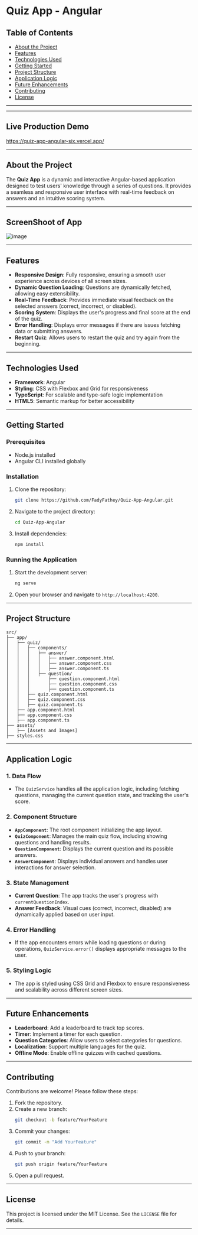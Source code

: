 
# Quiz App - Angular

## Table of Contents
- [About the Project](#about-the-project)
- [Features](#features)
- [Technologies Used](#technologies-used)
- [Getting Started](#getting-started)
- [Project Structure](#project-structure)
- [Application Logic](#application-logic)
- [Future Enhancements](#future-enhancements)
- [Contributing](#contributing)
- [License](#license)

---

---

## Live Production Demo

https://quiz-app-angular-six.vercel.app/

---

## About the Project

The **Quiz App** is a dynamic and interactive Angular-based application designed to test users' knowledge through a series of questions. It provides a seamless and responsive user interface with real-time feedback on answers and an intuitive scoring system.

---
## ScreenShoot of App

![image](https://github.com/user-attachments/assets/10ed4df4-fb98-4584-bdd4-c781d0cd5d3a)


---

## Features

- **Responsive Design**: Fully responsive, ensuring a smooth user experience across devices of all screen sizes.
- **Dynamic Question Loading**: Questions are dynamically fetched, allowing easy extensibility.
- **Real-Time Feedback**: Provides immediate visual feedback on the selected answers (correct, incorrect, or disabled).
- **Scoring System**: Displays the user's progress and final score at the end of the quiz.
- **Error Handling**: Displays error messages if there are issues fetching data or submitting answers.
- **Restart Quiz**: Allows users to restart the quiz and try again from the beginning.

---

## Technologies Used

- **Framework**: Angular
- **Styling**: CSS with Flexbox and Grid for responsiveness
- **TypeScript**: For scalable and type-safe logic implementation
- **HTML5**: Semantic markup for better accessibility

---

## Getting Started

### Prerequisites
- Node.js installed
- Angular CLI installed globally

### Installation
1. Clone the repository:
   ```bash
   git clone https://github.com/FadyFathey/Quiz-App-Angular.git
   ```
2. Navigate to the project directory:
   ```bash
   cd Quiz-App-Angular
   ```
3. Install dependencies:
   ```bash
   npm install
   ```

### Running the Application
1. Start the development server:
   ```bash
   ng serve
   ```
2. Open your browser and navigate to `http://localhost:4200`.

---

## Project Structure

```
src/
├── app/
│   ├── quiz/
│   │   ├── components/
│   │   │   ├── answer/
│   │   │   │   ├── answer.component.html
│   │   │   │   ├── answer.component.css
│   │   │   │   ├── answer.component.ts
│   │   │   ├── question/
│   │   │       ├── question.component.html
│   │   │       ├── question.component.css
│   │   │       ├── question.component.ts
│   │   ├── quiz.component.html
│   │   ├── quiz.component.css
│   │   ├── quiz.component.ts
│   ├── app.component.html
│   ├── app.component.css
│   ├── app.component.ts
├── assets/
│   ├── [Assets and Images]
├── styles.css
```

---

## Application Logic

### 1. **Data Flow**
- The `QuizService` handles all the application logic, including fetching questions, managing the current question state, and tracking the user's score.

### 2. **Component Structure**
- **`AppComponent`**: The root component initializing the app layout.
- **`QuizComponent`**: Manages the main quiz flow, including showing questions and handling results.
- **`QuestionComponent`**: Displays the current question and its possible answers.
- **`AnswerComponent`**: Displays individual answers and handles user interactions for answer selection.

### 3. **State Management**
- **Current Question**: The app tracks the user's progress with `currentQuestionIndex`.
- **Answer Feedback**: Visual cues (correct, incorrect, disabled) are dynamically applied based on user input.

### 4. **Error Handling**
- If the app encounters errors while loading questions or during operations, `QuizService.error()` displays appropriate messages to the user.

### 5. **Styling Logic**
- The app is styled using CSS Grid and Flexbox to ensure responsiveness and scalability across different screen sizes.

---

## Future Enhancements

- **Leaderboard**: Add a leaderboard to track top scores.
- **Timer**: Implement a timer for each question.
- **Question Categories**: Allow users to select categories for questions.
- **Localization**: Support multiple languages for the quiz.
- **Offline Mode**: Enable offline quizzes with cached questions.

---

## Contributing

Contributions are welcome! Please follow these steps:
1. Fork the repository.
2. Create a new branch:
   ```bash
   git checkout -b feature/YourFeature
   ```
3. Commit your changes:
   ```bash
   git commit -m "Add YourFeature"
   ```
4. Push to your branch:
   ```bash
   git push origin feature/YourFeature
   ```
5. Open a pull request.

---

## License

This project is licensed under the MIT License. See the `LICENSE` file for details.

---


